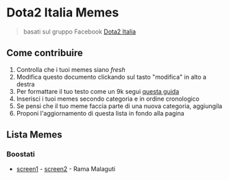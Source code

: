 # Dota2 Italia Memes
> basati sul gruppo Facebook [Dota2 Italia](https://www.facebook.com/groups/Dota2Italy/)


## Come contribuire
1. Controlla che i tuoi memes siano *fresh*
2. Modifica questo documento clickando sul tasto "modifica" in alto a destra
3. Per formattare il tuo testo come un 9k segui [questa guida](http://daringfireball.net/projects/markdown/basics)
4. Inserisci i tuoi memes secondo categoria e in ordine cronologico
5. Se pensi che il tuo meme faccia parte di una nuova categoria, aggiungila
6. Proponi l'aggiornamento di questa lista in fondo alla pagina

## Lista Memes

### Boostati
- [screen1](http://i.imgur.com/xuNZ47z.png) - [screen2](http://i.imgur.com/DeyrGA3.png) - Rama Malaguti
